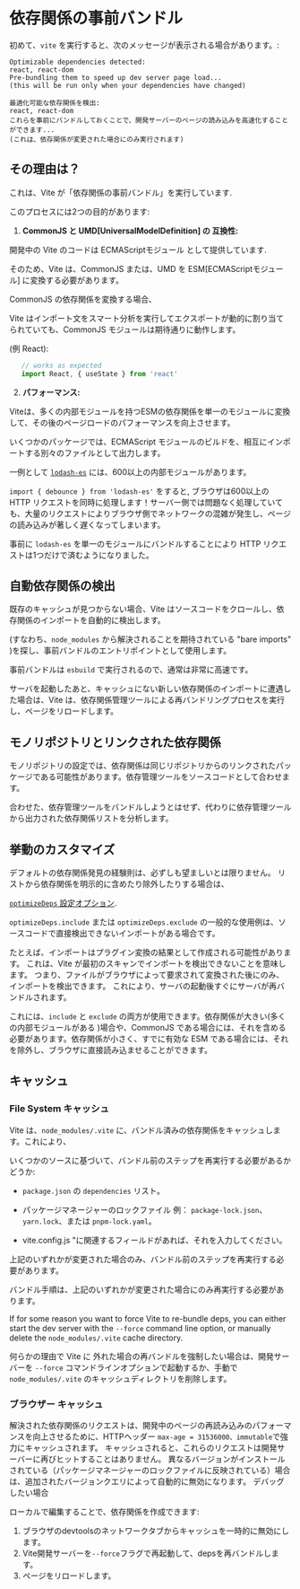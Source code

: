 # 依存関係の事前バンドル

初めて、`vite` を実行すると、次のメッセージが表示される場合があります。:

```English
Optimizable dependencies detected:
react, react-dom
Pre-bundling them to speed up dev server page load...
(this will be run only when your dependencies have changed)
```

```Japanese
最適化可能な依存関係を検出:
react, react-dom
これらを事前にバンドルしておくことで、開発サーバーのページの読み込みを高速化することができます...
(これは、依存関係が変更された場合にのみ実行されます)
```

## その理由は？

これは、Vite が「依存関係の事前バンドル」を実行しています.

このプロセスには2つの目的があります:

1. **CommonJS と UMD[UniversalModelDefinition] の 互換性:**

開発中の Vite のコードは ECMAScriptモジュール として提供しています.

そのため、Vite は、CommonJS または、UMD を ESM[ECMAScriptモジュール] に変換する必要があります。

CommonJS の依存関係を変換する場合、

Vite はインポート文をスマート分析を実行してエクスポートが動的に割り当てられていても、CommonJS モジュールは期待通りに動作します。

(例 React):

```js
   // works as expected
   import React, { useState } from 'react'
```

2. **パフォーマンス:**

Viteは、多くの内部モジュールを持つESMの依存関係を単一のモジュールに変換して、その後のページロードのパフォーマンスを向上させます。

いくつかのパッケージでは、ECMAScript モジュールのビルドを、相互にインポートする別々のファイルとして出力します。

一例として [`lodash-es`](https://unpkg.com/browse/lodash-es/) には、600以上の内部モジュールがあります。

`import { debounce } from 'lodash-es'` をすると, ブラウザは600以上の HTTP リクエストを同時に処理します！サーバー側では問題なく処理していても、大量のリクエストによりブラウザ側でネットワークの混雑が発生し、ページの読み込みが著しく遅くなってしまいます。

事前に `lodash-es` を単一のモジュールにバンドルすることにより HTTP リクエストは1つだけで済むようになりました。

## 自動依存関係の検出

既存のキャッシュが見つからない場合、Vite はソースコードをクロールし、依存関係のインポートを自動的に検出します。

(すなわち、`node_modules` から解決されることを期待されている "bare imports" )を探し、事前バンドルのエントリポイントとして使用します。

事前バンドルは `esbuild` で実行されるので、通常は非常に高速です。

サーバを起動したあと、キャッシュにない新しい依存関係のインポートに遭遇した場合は、Vite は、依存関係管理ツールによる再バンドリングプロセスを実行し、ページをリロードします。

## モノリポジトリとリンクされた依存関係

モノリポジトリの設定では、依存関係は同じリポジトリからのリンクされたパッケージである可能性があります。依存管理ツールをソースコードとして合わせます。

合わせた、依存管理ツールをバンドルしようとはせず、代わりに依存管理ツールから出力された依存関係リストを分析します。

## 挙動のカスタマイズ

デフォルトの依存関係発見の経験則は、必ずしも望ましいとは限りません。
リストから依存関係を明示的に含めたり除外したりする場合は、

[`optimizeDeps` 設定オプション](/config/#dep-optimization-options).

`optimizeDeps.include` または `optimizeDeps.exclude` の一般的な使用例は、ソースコードで直接検出できないインポートがある場合です。

たとえば、インポートはプラグイン変換の結果として作成される可能性があります。
これは、Vite が最初のスキャンでインポートを検出できないことを意味します。
つまり、ファイルがブラウザによって要求されて変換された後にのみ、インポートを検出できます。 これにより、サーバの起動後すぐにサーバが再バンドルされます。

これには、`include` と `exclude` の両方が使用できます。依存関係が大きい(多くの内部モジュールがある
)場合や、CommonJS である場合には、それを含める必要があります。依存関係が小さく、すでに有効な ESM である場合には、それを除外し、ブラウザに直接読み込ませることができます。

## キャッシュ

### File System キャッシュ

Vite は、`node_modules/.vite` に、バンドル済みの依存関係をキャッシュします。これにより、

いくつかのソースに基づいて、バンドル前のステップを再実行する必要があるかどうか:

- `package.json` の `dependencies` リスト。

- パッケージマネージャーのロックファイル
例： `package-lock.json`、`yarn.lock`、または `pnpm-lock.yaml`。

- vite.config.js "に関連するフィールドがあれば、それを入力してください。

上記のいずれかが変更された場合のみ、バンドル前のステップを再実行する必要があります。

バンドル手順は、上記のいずれかが変更された場合にのみ再実行する必要があります。

If for some reason you want to force Vite to re-bundle deps, you can either start the dev server with the `--force` command line option, or manually delete the `node_modules/.vite` cache directory.

何らかの理由で Vite に 外れた場合の再バンドルを強制したい場合は、開発サーバーを `--force` コマンドラインオプションで起動するか、手動で `node_modules/.vite` のキャッシュディレクトリを削除します。

### ブラウザー キャッシュ

解決された依存関係のリクエストは、開発中のページの再読み込みのパフォーマンスを向上させるために、HTTPヘッダー `max-age = 31536000、immutable`で強力にキャッシュされます。
キャッシュされると、これらのリクエストは開発サーバーに再びヒットすることはありません。
異なるバージョンがインストールされている（パッケージマネージャーのロックファイルに反映されている）場合は、追加されたバージョンクエリによって自動的に無効になります。 デバッグしたい場合

ローカルで編集することで、依存関係を作成できます:

1. ブラウザのdevtoolsのネットワークタブからキャッシュを一時的に無効にします。
2. Vite開発サーバーを`--force`フラグで再起動して、depsを再バンドルします。
3. ページをリロードします。
